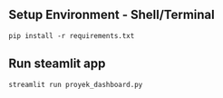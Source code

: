 
## Setup Environment - Shell/Terminal
```
pip install -r requirements.txt
```

## Run steamlit app
```
streamlit run proyek_dashboard.py
```
